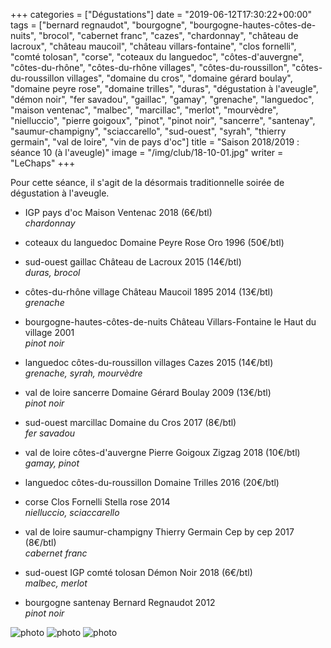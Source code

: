 +++
categories = ["Dégustations"]
date = "2019-06-12T17:30:22+00:00"
tags = ["bernard regnaudot", "bourgogne", "bourgogne-hautes-côtes-de-nuits", "brocol", "cabernet franc", "cazes", "chardonnay", "château de lacroux", "château maucoil", "château villars-fontaine", "clos fornelli", "comté tolosan", "corse", "coteaux du languedoc", "côtes-d'auvergne", "côtes-du-rhône", "côtes-du-rhône villages", "côtes-du-roussillon", "côtes-du-roussillon villages", "domaine du cros", "domaine gérard boulay", "domaine peyre rose", "domaine trilles", "duras", "dégustation à l'aveugle", "démon noir", "fer savadou", "gaillac", "gamay", "grenache", "languedoc", "maison ventenac", "malbec", "marcillac", "merlot", "mourvèdre", "nielluccio", "pierre goigoux", "pinot", "pinot noir", "sancerre", "santenay", "saumur-champigny", "sciaccarello", "sud-ouest", "syrah", "thierry germain", "val de loire", "vin de pays d'oc"] 
title = "Saison 2018/2019 : séance 10 (à l'aveugle)"
image = "/img/club/18-10-01.jpg"
writer = "LeChaps"
+++

Pour cette séance, il s'agit de la désormais traditionnelle soirée de dégustation à l'aveugle.

* IGP pays d'oc Maison Ventenac 2018 (6€/btl) <i class="fa fa-plus-circle"></i>  
_chardonnay_

* coteaux du languedoc Domaine Peyre Rose Oro 1996 (50€/btl)  

* sud-ouest gaillac Château de Lacroux 2015 (14€/btl)  
_duras, brocol_

* côtes-du-rhône village Château Maucoil 1895 2014 (13€/btl) <i class="fa fa-plus-circle"></i>  
_grenache_

* bourgogne-hautes-côtes-de-nuits Château Villars-Fontaine le Haut du village 2001  
_pinot noir_

* languedoc côtes-du-roussillon villages Cazes 2015 (14€/btl) <i class="fa fa-plus-circle"></i>  
_grenache, syrah, mourvèdre_

* val de loire sancerre Domaine Gérard Boulay 2009 (13€/btl)  
_pinot noir_

* sud-ouest marcillac Domaine du Cros 2017 (8€/btl)  
_fer savadou_

* val de loire côtes-d'auvergne Pierre Goigoux Zigzag 2018 (10€/btl)  
_gamay, pinot_

* languedoc côtes-du-roussillon Domaine Trilles 2016 (20€/btl)  

* corse Clos Fornelli Stella rose 2014  
_nielluccio, sciaccarello_

* val de loire saumur-champigny Thierry Germain Cep by cep 2017 (8€/btl)  
_cabernet franc_

* sud-ouest IGP comté tolosan Démon Noir 2018 (6€/btl)  
_malbec, merlot_

* bourgogne santenay Bernard Regnaudot 2012  
_pinot noir_

![photo][1]
![photo][2]
![photo][3]

[1]: /img/club/18-10-01.jpg
[2]: /img/club/18-10-02.jpg
[3]: /img/club/18-10-03.jpg
